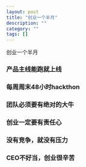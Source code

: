 ```yaml
---
layout: post
title: "创业一个半月"
description: ""
category: ""
tags: []
---
```


创业一个半月

### 产品主线能跑就上线

### 每周周末48小时hackthon

### 团队必须要有绝对的大牛

### 创业一定要有责任心

### 没有竞争，就没有压力

### CEO不好当，创业很辛苦